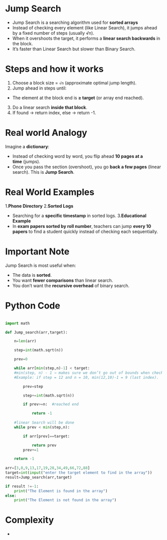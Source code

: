 # Jump Search

- Jump Search is a searching algorithm used for **sorted arrays**
- Instead of checking every element (like Linear Search), it jumps ahead by a fixed number of steps (usually √n).
- When it overshoots the target, it performs a **linear search backwards** in the block.
- It’s faster than Linear Search but slower than Binary Search.
# Steps and how it works

1. Choose a block size = `√n` (approximate optimal jump length).
2. Jump ahead in steps until:
- The element at the block end is **≥ target** (or array end reached).
3. Do a linear search **inside that block**.
4. If found → return index, else → return -1.
# Real world Analogy

Imagine a **dictionary**:

- Instead of checking word by word, you flip ahead **10 pages at a time** (jumps).
- Once you pass the section (overshoot), you go **back a few pages** (linear search). 
   This is **Jump Search**.
# Real World Examples

1.**Phone Directory**
2.**Sorted Logs**
- Searching for a **specific timestamp** in sorted logs.
3.**Educational Example**
- In **exam papers sorted by roll number**, teachers can jump **every 10 papers** to find a student quickly instead of checking each sequentially.
# Important Note
  
Jump Search is most useful when:

- The data is **sorted**.
- You want **fewer comparisons** than linear search.
- You don’t want the **recursive overhead** of binary search.

# Python Code

```python

import math

def Jump_search(arr,target):

    n=len(arr)

    step=int(math.sqrt(n))

    prev=0

    while arr[min(step,n)-1] < target:
    #min(step, n) - 1 → makes sure we don’t go out of bounds when checking.
    #Example: if step = 12 and n = 10, min(12,10)-1 = 9 (last index).

        prev=step

        step+=int(math.sqrt(n))

        if prev>=n:  #reached end

            return -1
            
    #linear Search will be done
    while prev < min(step,n):

        if arr[prev]==target:

            return prev
        prev+=1

    return -1
    
arr=[3,8,9,13,17,19,28,34,49,66,72,88]
target=int(input("enter the target element to find in the array"))
result=Jump_search(arr,target)

if result !=-1:
    print("The Element is found in the array")
else:
    print("The Element is not found in the array")
```

# Complexity

-


